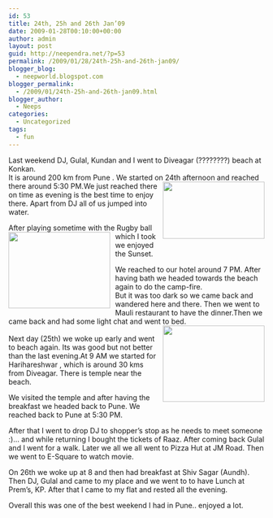 ```yaml
---
id: 53
title: 24th, 25h and 26th Jan’09
date: 2009-01-28T00:10:00+00:00
author: admin
layout: post
guid: http://neependra.net/?p=53
permalink: /2009/01/28/24th-25h-and-26th-jan09/
blogger_blog:
  - neepworld.blogspot.com
blogger_permalink:
  - /2009/01/24th-25h-and-26th-jan09.html
blogger_author:
  - Neeps
categories:
  - Uncategorized
tags:
  - fun
---
```

Last weekend DJ, Gulal, Kundan and I went to Diveagar (????????) beach at Konkan.  
It is around 200 km from Pune . We started on 24th afternoon<a onblur="try {parent.deselectBloggerImageGracefully();} catch(e) {}" href="http://4.bp.blogspot.com/_B32UQAsnGHA/SX9XYMJ6CkI/AAAAAAAAAqc/1drSwA9Hfbk/s1600-h/00002.jpg"><img style="margin: 0pt 0pt 10px 10px; float: right; cursor: pointer; width: 200px; height: 112px;" src="http://4.bp.blogspot.com/_B32UQAsnGHA/SX9XYMJ6CkI/AAAAAAAAAqc/1drSwA9Hfbk/s200/00002.jpg" alt="" id="BLOGGER_PHOTO_ID_5296047759902247490" border="0" /></a> and reached there around 5:30 PM.We just reached there on time as evening is the best time to enjoy there. Apart from DJ all of us jumped into water.

After playing somet<a onblur="try {parent.deselectBloggerImageGracefully();} catch(e) {}" href="http://4.bp.blogspot.com/_B32UQAsnGHA/SX9Xw9_vIgI/AAAAAAAAAqk/M4MZFLMwuaY/s1600-h/00039.jpg"><img style="margin: 0pt 10px 10px 0pt; float: left; cursor: pointer; width: 200px; height: 150px;" src="http://4.bp.blogspot.com/_B32UQAsnGHA/SX9Xw9_vIgI/AAAAAAAAAqk/M4MZFLMwuaY/s200/00039.jpg" alt="" id="BLOGGER_PHOTO_ID_5296048185598222850" border="0" /></a>ime with the Rugby ball which I took we enjoyed the Sunset.

We reached to our hotel around 7 PM. After having bath we headed towards the beach again to do the camp-fire.  
But it was too dark so we came back and wandered here and there. Then we went to Mauli restaurant to have the dinner.Then we came back and had some light chat and went to bed.  
<a onblur="try {parent.deselectBloggerImageGracefully();} catch(e) {}" href="http://1.bp.blogspot.com/_B32UQAsnGHA/SX9YrxxUKgI/AAAAAAAAAqs/KxQi39Ntobk/s1600-h/00080.jpg"><img style="margin: 0pt 0pt 10px 10px; float: right; cursor: pointer; width: 200px; height: 150px;" src="http://1.bp.blogspot.com/_B32UQAsnGHA/SX9YrxxUKgI/AAAAAAAAAqs/KxQi39Ntobk/s200/00080.jpg" alt="" id="BLOGGER_PHOTO_ID_5296049195928791554" border="0" /></a>  
Next day (25th) we woke up early and went to beach again. Its was good but not better than the last evening.At 9 AM we started for Harihareshwar , which is around 30 kms from Diveagar. There is temple near the beach.

We visited the temple and after having the breakfast we headed back to Pune. We reached back to Pune at 5:30 PM.

After that I went to drop DJ to shopper&#8217;s stop as he needs to meet someone :)&#8230; and while returning I bought the tickets of Raaz. After coming back Gulal and I went for a walk. Later we all we all went to Pizza Hut at JM Road. Then we went to E-Square to watch movie.

On 26th we woke up at 8 and then had breakfast at Shiv Sagar (Aundh). Then DJ, Gulal and came to my place and we went to to have Lunch at Prem&#8217;s, KP. After that I came to my flat and rested all the evening.

Overall this was one of the best weekend I had in Pune.. enjoyed a lot.
